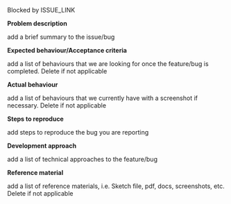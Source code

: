 Blocked by ISSUE_LINK

**Problem description**

add a brief summary to the issue/bug

**Expected behaviour/Acceptance criteria**

add a list of behaviours that we are looking for once the feature/bug is completed. Delete if not applicable

**Actual behaviour**

add a list of behaviours that we currently have with a screenshot if necessary. Delete if not applicable

**Steps to reproduce**

add steps to reproduce the bug you are reporting

**Development approach**

add a list of technical approaches to the feature/bug

**Reference material**

add a list of reference materials, i.e. Sketch file, pdf, docs, screenshots, etc. Delete if not applicable
